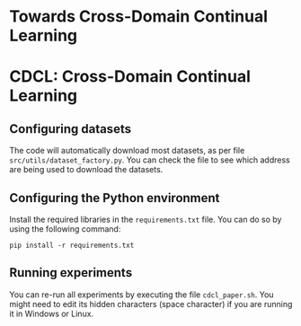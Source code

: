 # Towards Cross-Domain Continual Learning
# CDCL: Cross-Domain Continual Learning

## Configuring datasets

The code will automatically download most datasets, as per file `src/utils/dataset_factory.py`. You can check the file to see which address are being used to download the datasets.

## Configuring the Python environment

Install the required libraries in the `requirements.txt` file. You can do so by using the following command:

```
pip install -r requirements.txt
```

## Running experiments

You can re-run all experiments by executing the file `cdcl_paper.sh`. You might need to edit its hidden characters (space character) if you are running it in Windows or Linux.
